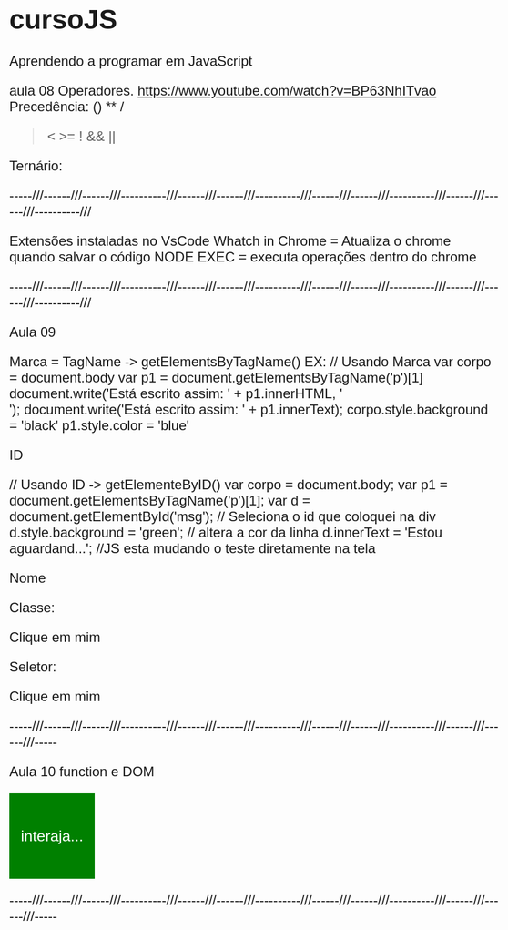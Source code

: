 # cursoJS
Aprendendo a programar em JavaScript


aula 08 Operadores.
https://www.youtube.com/watch?v=BP63NhITvao
Precedência:
() ** /
> < >=
!
&&
||

Ternário:

-----///------///------///----------///------///------///----------///------///------///----------///------///------///----------///

Extensões instaladas no VsCode
Whatch in Chrome = Atualiza o chrome quando salvar o código
NODE EXEC = executa operações dentro do chrome 

-----///------///------///----------///------///------///----------///------///------///----------///------///------///----------///

Aula 09

Marca = TagName -> getElementsByTagName()
EX: 
// Usando Marca
      var corpo = document.body
      var p1 = document.getElementsByTagName('p')[1]
      document.write('Está escrito assim: ' + p1.innerHTML, '</br>');
      document.write('Está escrito assim: ' + p1.innerText);
      corpo.style.background = 'black'
      p1.style.color = 'blue'


ID

 // Usando ID -> getElementeByID()
      var corpo = document.body;
      var p1 = document.getElementsByTagName('p')[1];
      var d = document.getElementById('msg'); // Seleciona o id que coloquei na div
        d.style.background = 'green'; // altera a cor da linha
        d.innerText = 'Estou aguardand...'; //JS esta mudando o teste diretamente na tela

Nome


Classe:

<div id="msg">Clique em mim</div>
    <script>
      // Usando ID 
      var corpo = document.body;
      var p1 = document.getElementsByTagName('p')[1];
      /*
      var d = document.getElementById('msg'); // Seleciona o id que coloquei na div
        d.style.background = 'green'; // altera a cor da linha
        d.innerText = 'Estou aguardando...'; //JS esta mudando o teste diretamente na tela
        */
       var d = document.querySelector('div#msg');
       d.style.background = 'blue';
 </script>

Seletor:

  <div id="msg">Clique em mim</div>
    <script>
      // Usando ID 
      var corpo = document.body;
      var p1 = document.getElementsByTagName('p')[1];
      /*
      var d = document.getElementById('msg'); // Seleciona o id que coloquei na div
        d.style.background = 'green'; // altera a cor da linha
        d.innerText = 'Estou aguardando...'; //JS esta mudando o teste diretamente na tela
        */
       var d = document.querySelector('div#msg'); // # igual a id 
       var d = document.querySelector('div#msg'); // # igual a class 
       d.style.background = 'blue';
</script>

-----///------///------///----------///------///------///----------///------///------///----------///------///------///-----

Aula 10 function e DOM

<!DOCTYPE html>
<html lang="pt-BR">
<head>
    <meta charset="UTF-8">
    <meta name="viewport" content="width=device-width, initial-scale=1.0">
    <title>Evento Dom</title>    
    <style>
        div#area {
            font: normal 20pt Arial;
            background: green;
            color: white;
            width: 150px;
            height: 150px;
            line-height: 150px;
            text-align: center;
        }
    </style>
</head>
<body>
<div var id="area"> 
    interaja...
</div>

<script>
    var a = document.getElementById('area'); //pegando o ID da dive de cima que é AREA
    a.addEventListener('click', clicar); // criando um escuta de evento de clicar 
    a.addEventListener('mouseenter', entrar); // criando uma escuta do evento entrar quando o mouse entrar no quadrado
    a.addEventListener('mouseout', sair); // criando uma escuta do evento de sair de dentro do quadrdo

    // essa funcção indica que eu cliquei no quadrado e mudar a cor do quadrado para vermelho
    function clicar(){ 
        a.innerText = 'Clicou!';
        a.style.background = 'red';
    }
    // essa funcção indica que eu entrei com o mouse no quadrado e mudar a cor do quadrado para amarelo
    function entrar(){
        a.innerText = 'Entrou!';
        a.style.background = 'yellow';
    }
    // essa funcção indica que eu sai com o mouse no quadrado e mudar a cor do quadrado para verde
    function sair() {
        a.innerText = 'Saiu!'
        a.style.background = 'green';
    }
</script>
</body>
</html>


-----///------///------///----------///------///------///----------///------///------///----------///------///------///-----


<!DOCTYPE html>
<html lang="pt-BR">
<head>
    <meta charset="UTF-8">
    <meta name="viewport" content="width=device-width, initial-scale=1.0">
    <title>Somando Numeros</title>
    <style>
        body {
            font: normal 18pt Arial;
        }

        input {
            font: normal 18pt Arial;
            width: 100px;
        }
        div#res{
            margin-top: 20px;
            
        }

        
    </style>
</head>
<body> 
    <h1>Somando Valores</h1> 
    <input type="number" name="txtn1" id="txtn1"> + 
    <input type="number" name="txtn2" id="txtn2">
    <input type="button" value="Somar" onclick="somar()">
    <div id="res">Resultado</div>
    <script>
        function somar(){
            var tn1 = document.getElementById('txtn1'); // caixa de texto selecionando o ID txtn1 que vem do input [   ]
            var tn2 = document.querySelector(`input#txtn2`); // caixa de texto selecionando o input todo com o querySelector # ID
            var res = document.querySelector(`div#res`); // evento de click do mouse no botão somar selecionando o input # ID
            var n1 = Number(tn1.value); //coletando o valor digitado no input caixa 1 Number pq tem que converter os dados do input
            var n2 = Number(tn2.value); //coletando o valor digitado no input caixa 2 Number pq tem que converter os dados do input
            var somar = n1 + n2 // variavel de soma com o campo 1 e 2 
            res.innerHTML = `A soma dos valores ${n1} mais o ${n2} é igual a <strong>${somar}</strong>.`
            // res.innerHTML é a troca do texto da palavra resultado setado na DIV ${} seta quais valores aparecem no texto ex: n1 =2 mais o n2=3 ${somar} é igual a = 5.
        }
    </script>
</body>
</html>

-----///------///------///----------///------///------///----------///------///------///----------///------///------///-----
Git manual:

push pro git linha de comando
git status
git add . 
git commit -m "msng"
git push origin master

-----///------///------///----------///------///------///----------///------///------///----------///------///------///-----

IF ELSE:
exemplo 1
var idade = 67
console.log(`Você tem ${idade} anos.`)
if (idade < 16) {
    console.log('Não vota')
}else if (idade < 18 || idade > 65) {
    console.log('Voto opcional')
} else {
    console.log('Voto Obrigatório')
}
-----///------///------///----------///------///------///----------///------///------///----------///------///------///-----
exemplo 2
var agora = new Date()
var hora = agora.getHours()
//var hora = 8
console.log(`Agora sao exateamente ${hora} horas.`)
if (hora <= 12) {
    console.log('Bom dia!')
} else if (hora <= 18) {
    Console.log('Boa tarde!')
} else {
    console.log('Boa noite!')
}
-----///------///------///----------///------///------///----------///------///------///----------///------///------///-----

switch case:

SWITCH (exepressao){
    case valor1
    break
}